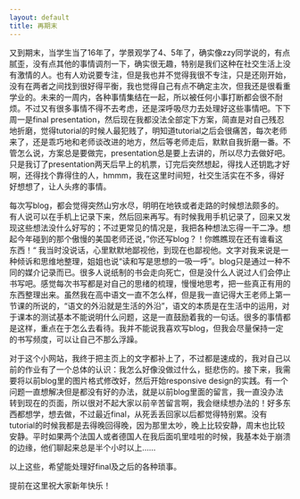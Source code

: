 ```yaml
---
layout: default
title: 再期末
---
```


又到期末，当学生当了16年了，学景观学了4、5年了，确实像zzy同学说的，有点腻歪，没有点其他的事情调剂一下，确实很无趣，特别是我们这种在社交生活上没有激情的人。也有人劝说要专注，但是我也并不觉得我很不专注，只是还刚开始，没有在两者之间找到很好得平衡，我也觉得自己有点不确定主次，但我还是很看重学业的。未来的一周内，各种事情集结在一起，所以被任何小事打断都会很不耐烦。不过又有很多事情不得不去考虑，还是深呼吸尽力去处理好这些事情吧。下下周一是final presentation，然后现在我都没法全部定下方案，简直是对自己残忍地折磨，觉得tutorial的时候人最犯贱了，明知道tutorial之后会很痛苦，每次老师来了，还是乖巧地和老师谈改进的地方，然后等老师走后，默默自我折磨一番。不管怎么说，方案总是要做完，presentation总是要上去讲的，所以尽力去做好吧。只是我订了presentation两天后早上的机票，订完后突然想起，得找人还钥匙才好啊，还得找个靠得住的人，hmmm，我在这里时间短，社交生活实在不多，得好好想想了，让人头疼的事情。

每次写blog，都会觉得突然山穷水尽，明明在地铁或者走路的时候想法颇多的。有人说可以在手机上记录下来，然后回来再写。有时候我用手机记录了，回来又发现这些想法没什么好写的；不过更常见的情况是，我把各种想法忘得一干二净。想起今年碰到的那个傲慢的美国老师还说，”你还写blog？！你瞧瞧现在还有谁看这东西！“ 我当时没说话，心里默默地鄙视他，到现在也鄙视他。文字对我来说是一种倾诉和思维地整理，姐姐也说“读和写是思想的一吸一呼”。blog只是通过一种不同的媒介记录而已。很多人说纸制的书会走向死亡，但是没什么人说过人们会停止书写吧。感觉每次书写都是对自己的思绪的梳理，慢慢地思考，把一些真正有用的东西整理出来。虽然我在高中语文一直不怎么样，但是我一直记得大王老师上第一节课的所说的，“语文的外沿就是生活的外沿”，语文的本质是在生活中的运用，对于课本的测试基本不能说明什么问题，这是一直鼓励着我的一句话。很多的事情都是这样，重点在于怎么去看待。我并不能说我喜欢写blog，但我会尽量保持一定的书写频度，可以让自己不那么浮躁。

对于这个小网站，我终于把主页上的文字都补上了，不过都是速成的，我对自己以前的作业有了一个总体的认识：我怎么好像没做过什么，挺悲伤的。接下来，我需要将以前blog里的图片格式修改好，然后开始responsive design的实践。有一个问题一直想解决但是都没有好的办法，就是以前blog里面的留言，我一直没办法转到现在的页面，所以很对不起大家以前辛苦留言啊，我会继续想办法的！好多东西都想学，想去做，不过最近final，从死丢丢回家以后都觉得特别累。没有tutorial的时候我都是去得晚回得晚，因为那里太吵，晚上比较安静，周末也比较安静。平时如果两个法国人或者德国人在我后面叽里哇啦的时候，我基本处于崩溃的边缘，他们聊起来总是半个小时以上……

以上这些，希望能处理好final及之后的各种琐事。

提前在这里祝大家新年快乐！


